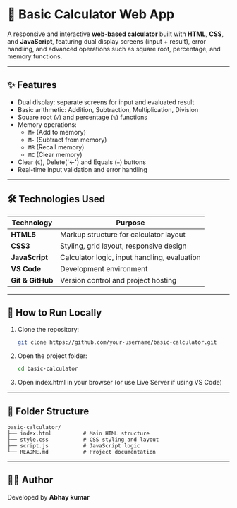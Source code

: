 # 🔢 Basic Calculator Web App

A responsive and interactive **web-based calculator** built with **HTML**, **CSS**, and **JavaScript**, featuring dual display screens (input + result), error handling, and advanced operations such as square root, percentage, and memory functions.

---

## ✨ Features

- Dual display: separate screens for input and evaluated result
- Basic arithmetic: Addition, Subtraction, Multiplication, Division
- Square root (`√`) and percentage (`%`) functions
- Memory operations:
  - `M+` (Add to memory)
  - `M-` (Subtract from memory)
  - `MR` (Recall memory)
  - `MC` (Clear memory)
- Clear (`C`), Delete('<-') and Equals (`=`) buttons
- Real-time input validation and error handling

---

## 🛠️ Technologies Used
    

  | Technology | Purpose |
  |------------|---------|
  | **HTML5**  | Markup structure for calculator layout |
  | **CSS3**   | Styling, grid layout, responsive design |
  | **JavaScript** | Calculator logic, input handling, evaluation |
  | **VS Code** | Development environment |
  | **Git & GitHub** | Version control and project hosting |

---

## 🚀 How to Run Locally

1. Clone the repository:
   ```bash
   git clone https://github.com/your-username/basic-calculator.git
   ```
   
2. Open the project folder:
    ```bash
    cd basic-calculator
    ```

3. Open index.html in your browser (or use Live Server if using VS Code)

---

## 📁 Folder Structure


    basic-calculator/
    ├── index.html          # Main HTML structure
    ├── style.css           # CSS styling and layout
    ├── script.js           # JavaScript logic
    └── README.md           # Project documentation

---
## 🙋‍♂️ Author
Developed by **Abhay kumar**
